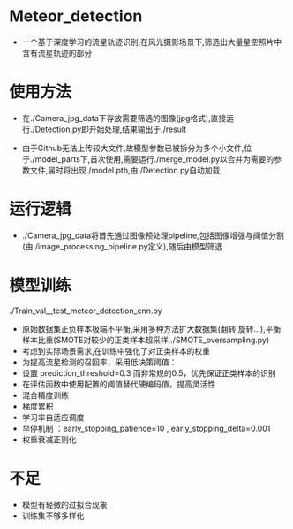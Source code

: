 # Meteor_detection
- 一个基于深度学习的流星轨迹识别,在风光摄影场景下,筛选出大量星空照片中含有流星轨迹的部分
# 使用方法
- 在./Camera_jpg_data下存放需要筛选的图像(jpg格式),直接运行./Detection.py即开始处理,结果输出于./result

- 由于Github无法上传较大文件,故模型参数已被拆分为多个小文件,位于./model_parts下,首次使用,需要运行./merge_model.py以合并为需要的参数文件,届时将出现./model.pth,由./Detection.py自动加载

# 运行逻辑
- ./Camera_jpg_data将首先通过图像预处理pipeline,包括图像增强与阈值分割(由./image_processing_pipeline.py定义),随后由模型筛选

# 模型训练
./Train_val__test_meteor_detection_cnn.py
- 原始数据集正负样本极端不平衡,采用多种方法扩大数据集(翻转,旋转...),平衡样本比重(SMOTE对较少的正类样本超采样,./SMOTE_oversampling.py)
- 考虑到实际场景需求,在训练中强化了对正类样本的权重
- 为提高流星检测的召回率，采用低决策阈值：
- 设置 prediction_threshold=0.3 而非常规的0.5，优先保证正类样本的识别
- 在评估函数中使用配置的阈值替代硬编码值，提高灵活性
- 混合精度训练
- 梯度累积
- 学习率自适应调度
- 早停机制 ：early_stopping_patience=10 , early_stopping_delta=0.001
- 权重衰减正则化

# 不足
- 模型有轻微的过拟合现象
- 训练集不够多样化
